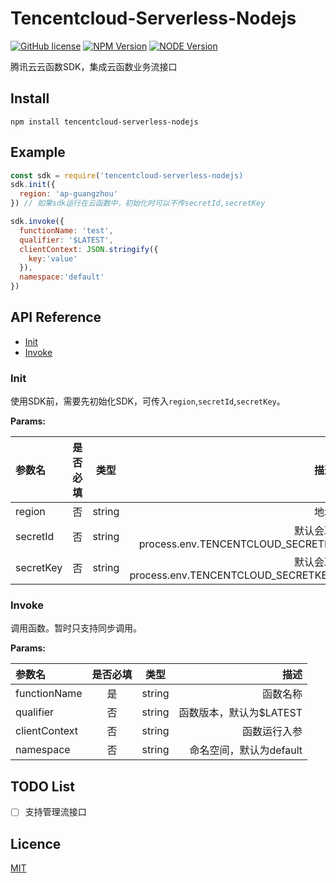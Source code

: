 # Tencentcloud-Serverless-Nodejs

[![GitHub license](https://img.shields.io/badge/license-MIT-blue.svg)](./LICENSE)
[![NPM Version](https://img.shields.io/npm/v/tencentcloud-serverless-nodejs.svg?style=flat)](https://www.npmjs.com/package/tencentcloud-serverless-nodejs)
[![NODE Version](https://img.shields.io/node/v/tencentcloud-serverless-nodejs.svg)](https://www.npmjs.com/package/tencentcloud-serverless-nodejs)


腾讯云云函数SDK，集成云函数业务流接口

## Install
```shell
npm install tencentcloud-serverless-nodejs
```

## Example
```javascript
const sdk = require('tencentcloud-serverless-nodejs)
sdk.init({
  region: 'ap-guangzhou'
}) // 如果sdk运行在云函数中，初始化时可以不传secretId,secretKey

sdk.invoke({
  functionName: 'test',
  qualifier: '$LATEST',
  clientContext: JSON.stringify({
    key:'value'
  }),
  namespace:'default'
})
```

## API Reference
- [Init](#Init)
- [Invoke](#Invoke)

### Init
使用SDK前，需要先初始化SDK，可传入`region`,`secretId`,`secretKey`。

**Params:**

| 参数名    | 是否必填 |  类型  |                                       描述 |
| :-------- | :------: | :----: | -----------------------------------------: |
| region    |    否    | string |                                       地域 |
| secretId  |    否    | string |  默认会取process.env.TENCENTCLOUD_SECRETID |
| secretKey |    否    | string | 默认会取process.env.TENCENTCLOUD_SECRETKEY |

### Invoke
调用函数。暂时只支持同步调用。

**Params:**

| 参数名        | 是否必填 |  类型  |                    描述 |
| :------------ | :------: | :----: | ----------------------: |
| functionName  |    是    | string |                函数名称 |
| qualifier     |    否    | string | 函数版本，默认为$LATEST |
| clientContext |    否    | string |            函数运行入参 |
| namespace     |    否    | string | 命名空间，默认为default |


## TODO List
* [ ] 支持管理流接口

## Licence

[MIT](./LICENSE)